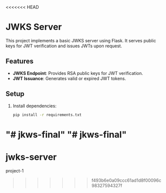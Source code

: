 <<<<<<< HEAD
# JWKS Server

This project implements a basic JWKS server using Flask. It serves public keys for JWT verification and issues JWTs upon request.

## Features

- **JWKS Endpoint**: Provides RSA public keys for JWT verification.
- **JWT Issuance**: Generates valid or expired JWT tokens.

## Setup

1. Install dependencies:
   ```bash
   pip install -r requirements.txt
"# jkws-final" 
"# jkws-final" 
=======
# jwks-server
project-1
>>>>>>> f493b6e0a09ccc61ad1d8f00096c98327594327f
